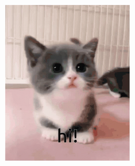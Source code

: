 


![](https://github.com/Oana-Florentina/Oana-Florentina/blob/main/84c1ef546dfda0cb7c548f193e817c7a.gif)
